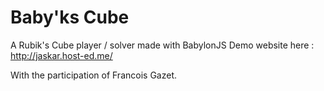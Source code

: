 # Baby'ks Cube
A Rubik's Cube player / solver made with BabylonJS
Demo website here : http://jaskar.host-ed.me/

With the participation of Francois Gazet.
